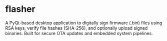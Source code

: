 # flasher
A PyQt-based desktop application to digitally sign firmware (.bin) files using RSA keys, verify file hashes (SHA-256), and optionally upload signed binaries. Built for secure OTA updates and embedded system pipelines.
